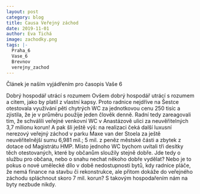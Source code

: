 ```yaml
---
layout: post
category: blog
title: Causa Veřejný záchod
date: 2019-11-01
author: Eva Tichá
image: zachodky.png
tags: |-
  Praha_6
  Vase_6
  Brevnov
  verejny_zachod
---
```

Článek je naším vyjádřením pro časopis Vaše 6

Dobrý hospodář utrácí s rozumem
Ovšem dobrý hospodář utrácí s rozumem a citem, jako by platil z vlastní kapsy. Proto radnice nejdříve na Šestce otestovala využívání pěti chytrých WC za jednotkovou cenu 250 tisíc a zjistila, že je v průměru použije jeden člověk denně. Radní tedy zareagovali tím, že schválili veřejné venkovní WC v Anastázově ulici za neuvěřitelných 3,7 milionu korun! A pak šli ještě výš: na realizaci čeká další luxusní nerezový veřejný záchod v parku Maxe van der Stoela za ještě neuvěřitelnější sumu 6,981 mil.; 5 mil. z peněz městské části a zbytek z dotace od Magistrátu HMP. Místo jednoho WC bychom uvítali tři desítky těch otestovaných, které by občanům sloužily stejně dobře. 
Jde tedy o službu pro občana, nebo o snahu nechat někoho dobře vydělat? Nebo je to pokus o nové umělecké dílo v době nedostupnosti bytů, kdy radnice pláče, že nemá finance na stavbu či rekonstrukce, ale přitom dokáže do veřejného záchodu spláchnout skoro 7 mil. korun? S takovým hospodařením nám na byty nezbude nikdy. 